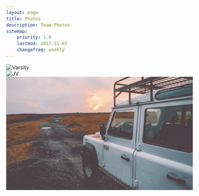 ```yaml
---
layout: page
title: Photos 
description: Team Photos
sitemap:
    priority: 1.0
    lastmod: 2017-11-02
    changefreq: weekly
---
```


<div class="box alt">
		<div class="row 50% uniform">
		<div class="4u"><span class="image fit"><img src="{{ "/images/pic02.jpg" | absolute_url }}" alt="Varsity" /></span></div>
		<div class="4u"><span class="image fit"><img src="{{ "/images/pic03.jpg" | absolute_url }}" alt="JV"></span></div>
		<div class="4u$"><span class="image fit"><img src="/images/pic04.jpg" alt="Freshmen" /></span></div>
 		</div>
</div>
	
